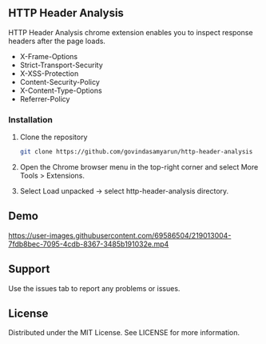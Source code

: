 ## HTTP Header Analysis

HTTP Header Analysis chrome extension enables you to inspect response headers after the page loads. 

* X-Frame-Options
* Strict-Transport-Security
* X-XSS-Protection
* Content-Security-Policy
* X-Content-Type-Options
* Referrer-Policy

### Installation

1. Clone the repository

   ```sh
   git clone https://github.com/govindasamyarun/http-header-analysis
   ```

2. Open the Chrome browser menu in the top-right corner and select More Tools > Extensions.

3. Select Load unpacked -> select http-header-analysis directory. 

## Demo

https://user-images.githubusercontent.com/69586504/219013004-7fdb8bec-7095-4cdb-8367-3485b191032e.mp4


## Support

Use the issues tab to report any problems or issues.

## License

Distributed under the MIT License. See LICENSE for more information. 
